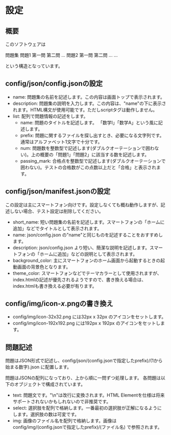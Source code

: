 # 設定

## 概要

このソフトウェアは

問題集
  問題1
    第一問
    第二問
    ...
  問題2
    第一問
    第二問
    ...
  ...

という構造となっています。

## config/json/config.jsonの設定

-   name: 問題集の名前を記述します。この内容は画面トップで表示されます。
-   description: 問題集の説明を入力します。この内容は、"name"の下に表示されます。HTML構文が使用可能です。ただしscriptタグは動作しません。
-   list: 配列で問題情報の記述をします。
    -   name: 問題のタイトルを記述します。  「数学I」「数学A」という風に記述します。
    -   prefix: 問題に関するファイルを探し出すとき、必要になる文字列です。通常はアルファベット1文字で十分です。
    -   num: 問題数を整数型で記述します(ダブルクオーテーションで囲わない)。上の概要の「問題1」「問題2」に該当する数を記述します。
    -   passing_mark: 合格点を整数型で記述します(ダブルクオーテーションで囲わない)。テストの合格数がこの点数以上だと「合格」と表示されます。

## config/json/manifest.jsonの設定

この設定は主にスマートフォン向けです。設定しなくても概ね動作しますが、記述しない場合、テスト設定は削除してください。

-   short_name: 短い問題集の名前を記述します。スマートフォンの「ホームに追加」などでタイトルとして表示されます。
-   name: json/config.json の"name"と同じものを記述することをおすすめします。
-   description: json/config.json より短い、簡潔な説明を記述します。スマートフォンの「ホームに追加」などの説明として表示されます。
-   background_color: 主にスマートフォンのホーム画面から起動するときの起動画面の背景色となります。
-   theme_color: スマートフォンなどでテーマカラーとして使用されますが、index.htmlの記述が優先されるようですので、書き換える場合は、index.htmlも書き換える必要が有ります。

## config/img/icon-_x_.pngの書き換え

-   config/img/icon-32x32.png には32px x 32px のアイコンをセットします。
-   config/img/icon-192x192.png には192px x 192px のアイコンをセットします。

## 問題記述

問題はJSON形式で記述し、config/json/(config.jsonで指定したprefix)/(1から始まる数字).json に配置します。

問題はJSONの配列になっており、上から順に一問ずつ処理します。
各問題は以下のオブジェクトで構成されています。

-   text: 問題文です。"\\n"は改行に変換されます。HTML Elementを仕様は将来サポートされないかもしれないので非推奨です。
-   select: 選択肢を配列で格納します。一番最初の選択肢が正解になるようにします。選択肢の数は可変です。
-   img: 画像のファイル名を配列で格納します。画像は config/img/(config.jsonで指定したprefix)/(ファイル名) で参照されます。
